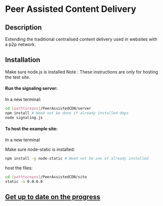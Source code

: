 # Peer Assisted Content Delivery

## Description

Extending the traditional centralised content delivery used in websites with a p2p network.


## Installation

Make sure node.js is installed
Note : These instructions are only for hosting the test site.

#### Run the signaling server:

In a new terminal:

```bash
cd [pathtorepos]/PeerAssistedCDN/server
npm install # Need not be done if already installed deps
node signaling.js
```

#### To host the example site:

In a new terminal

Make sure node-static is installed:

```bash
npm install -g node-static # Need not be one of already installed
```

host the files:

```bash
cd [pathtorepos]/PeerAssistedCDN/site
static -a 0.0.0.0
```

## [Get up to date on the progress](https://github.com/BMS-13-CS-AKS/PeerAssistedCDN/wiki/Overview-For-Contributers)
